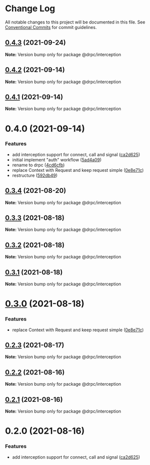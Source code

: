 # Change Log

All notable changes to this project will be documented in this file.
See [Conventional Commits](https://conventionalcommits.org) for commit guidelines.

## [0.4.3](https://gitr.net/mindary/drpc/compare/@drpc/interception@0.4.2...@drpc/interception@0.4.3) (2021-09-24)

**Note:** Version bump only for package @drpc/interception





## [0.4.2](https://gitr.net/mindary/drpc/compare/@drpc/interception@0.4.1...@drpc/interception@0.4.2) (2021-09-14)

**Note:** Version bump only for package @drpc/interception





## [0.4.1](https://gitr.net/mindary/drpc/compare/@drpc/interception@0.4.0...@drpc/interception@0.4.1) (2021-09-14)

**Note:** Version bump only for package @drpc/interception





# 0.4.0 (2021-09-14)


### Features

* add interception support for connect, call and signal ([ca2d625](https://gitr.net/mindary/drpc/commits/ca2d625c216f18420c7d5c73ed26296ca9297974))
* initial implement "auth" workflow ([5ad4a09](https://gitr.net/mindary/drpc/commits/5ad4a09ac440fcb88755c08c0d856f0043cd5264))
* rename to drpc ([4cd6cfb](https://gitr.net/mindary/drpc/commits/4cd6cfbb25b69308ce11d3fff9f5523a5620e403))
* replace Context with Request and keep request simple ([0e8e71c](https://gitr.net/mindary/drpc/commits/0e8e71c0d086d46c1b70a5a951224970bc4d2105))
* restructure ([592db49](https://gitr.net/mindary/drpc/commits/592db495d2a5619a12da71a2b0fd20ae5d236a8c))





## [0.3.4](https://gitr.net/mindary/drpc/compare/@drpc/interception@0.3.3...@drpc/interception@0.3.4) (2021-08-20)

**Note:** Version bump only for package @drpc/interception





## [0.3.3](https://gitr.net/mindary/drpc/compare/@drpc/interception@0.3.2...@drpc/interception@0.3.3) (2021-08-18)

**Note:** Version bump only for package @drpc/interception





## [0.3.2](https://gitr.net/mindary/drpc/compare/@drpc/interception@0.3.1...@drpc/interception@0.3.2) (2021-08-18)

**Note:** Version bump only for package @drpc/interception





## [0.3.1](https://gitr.net/mindary/drpc/compare/@drpc/interception@0.3.0...@drpc/interception@0.3.1) (2021-08-18)

**Note:** Version bump only for package @drpc/interception





# [0.3.0](https://gitr.net/mindary/drpc/compare/@drpc/interception@0.2.3...@drpc/interception@0.3.0) (2021-08-18)


### Features

* replace Context with Request and keep request simple ([0e8e71c](https://gitr.net/mindary/drpc/commits/0e8e71c0d086d46c1b70a5a951224970bc4d2105))





## [0.2.3](https://gitr.net/mindary/drpc/compare/@drpc/interception@0.2.2...@drpc/interception@0.2.3) (2021-08-17)

**Note:** Version bump only for package @drpc/interception





## [0.2.2](https://gitr.net/mindary/drpc/compare/@drpc/interception@0.2.1...@drpc/interception@0.2.2) (2021-08-16)

**Note:** Version bump only for package @drpc/interception





## [0.2.1](https://gitr.net/mindary/drpc/compare/@drpc/interception@0.2.0...@drpc/interception@0.2.1) (2021-08-16)

**Note:** Version bump only for package @drpc/interception





# 0.2.0 (2021-08-16)


### Features

* add interception support for connect, call and signal ([ca2d625](https://gitr.net/mindary/drpc/commits/ca2d625c216f18420c7d5c73ed26296ca9297974))
